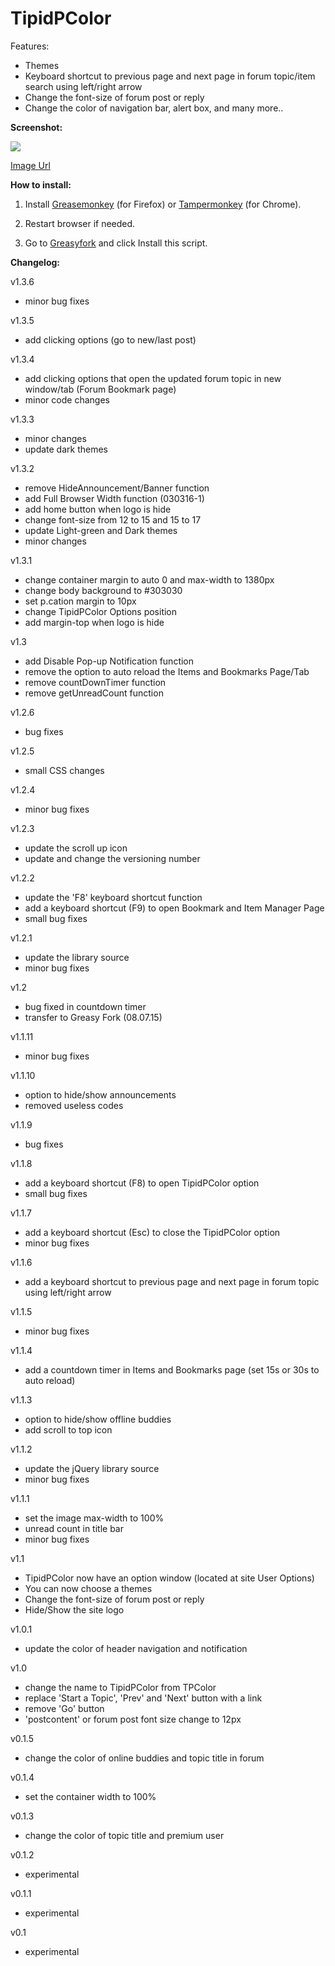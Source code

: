 TipidPColor
===========

Features:

- Themes
- Keyboard shortcut to previous page and next page in forum topic/item search using left/right arrow
- Change the font-size of forum post or reply
- Change the color of navigation bar, alert box, and many more..

<b>Screenshot:</b>

<img src="http://i.imgur.com/lG3to25.jpg">

<a href="http://i.imgur.com/lG3to25.jpg" target="_blank">Image Url</a>


<b>How to install:</b>

1. Install <a href="https://addons.mozilla.org/en-US/firefox/addon/greasemonkey/" target="_bank">Greasemonkey</a> (for Firefox) or <a href="https://chrome.google.com/webstore/detail/tampermonkey/dhdgffkkebhmkfjojejmpbldmpobfkfo?hl=en" target="_bank">Tampermonkey</a> (for Chrome).

2. Restart browser if needed.

3. Go to <a href="https://greasyfork.org/en/scripts/11550-tipidpcolor" target="_bank">Greasyfork</a> and click Install this script.




<b>Changelog:</b>

v1.3.6
- minor bug fixes

v1.3.5
- add clicking options (go to new/last post)

v1.3.4
- add clicking options that open the updated forum topic in new window/tab (Forum Bookmark page)
- minor code changes

v1.3.3
- minor changes
- update dark themes

v1.3.2
- remove HideAnnouncement/Banner function
- add Full Browser Width function (030316-1)
- add home button when logo is hide
- change font-size from 12 to 15 and 15 to 17
- update Light-green and Dark themes
- minor changes

v1.3.1 
- change container margin to auto 0 and max-width to 1380px
- change body background to #303030
- set p.cation margin to 10px
- change TipidPColor Options position
- add margin-top when logo is hide

v1.3
- add Disable Pop-up Notification function
- remove the option to auto reload the Items and Bookmarks Page/Tab
- remove countDownTimer function
- remove getUnreadCount function

v1.2.6
- bug fixes

v1.2.5
- small CSS changes

v1.2.4
- minor bug fixes

v1.2.3
- update the scroll up icon
- update and change the versioning number

v1.2.2
- update the 'F8' keyboard shortcut function
- add a keyboard shortcut (F9) to open Bookmark and Item Manager Page
- small bug fixes

v1.2.1
- update the library source
- minor bug fixes

v1.2
- bug fixed in countdown timer
- transfer to Greasy Fork (08.07.15)

v1.1.11
- minor bug fixes

v1.1.10
- option to hide/show announcements
- removed useless codes

v1.1.9
- bug fixes

v1.1.8
- add a keyboard shortcut (F8) to open TipidPColor option
- small bug fixes

v1.1.7
- add a keyboard shortcut (Esc) to close the TipidPColor option
- minor bug fixes

v1.1.6
- add a keyboard shortcut to previous page and next page in forum topic using left/right arrow

v1.1.5
- minor bug fixes

v1.1.4
- add a countdown timer in Items and Bookmarks page (set 15s or 30s to auto reload)

v1.1.3
- option to hide/show offline buddies
- add scroll to top icon

v1.1.2
- update the jQuery library source
- minor bug fixes

v1.1.1
- set the image max-width to 100%
- unread count in title bar
- minor bug fixes

v1.1
- TipidPColor now have an option window (located at site User Options)
- You can now choose a themes
- Change the font-size of forum post or reply
- Hide/Show the site logo

v1.0.1
- update the color of header navigation and notification

v1.0
- change the name to TipidPColor from TPColor
- replace 'Start a Topic', 'Prev' and 'Next' button with a link
- remove 'Go' button
- 'postcontent' or forum post font size change to 12px

v0.1.5
- change the color of online buddies and topic title in forum

v0.1.4
- set the container width to 100%

v0.1.3
- change the color of topic title and premium user

v0.1.2
- experimental

v0.1.1
- experimental

v0.1
- experimental


